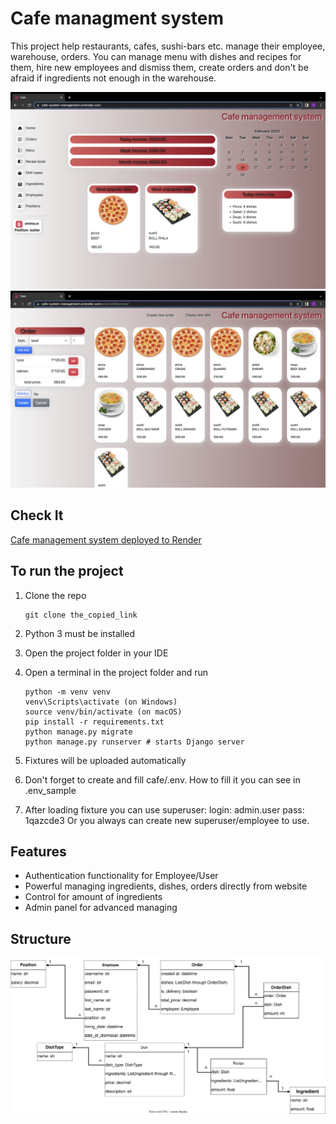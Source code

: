 # Cafe managment system
This project help restaurants, cafes, sushi-bars etc. manage their employee, warehouse, orders. You can manage menu with dishes and recipes for them, hire new employees and dismiss them, create orders and don't be afraid if ingredients not enough in the warehouse.

![Demo.png](readme_img/Demo.png)
![Demo2.png](readme_img/Demo2.png)

## Check It

[Cafe management system deployed to Render](https://cafe-system-management.onrender.com/)


## To run the project
1. Clone the repo
    ```
    git clone the_copied_link
    ```
2. Python 3 must be installed
3. Open the project folder in your IDE
4. Open a terminal in the project folder and run
    ```
    python -m venv venv
    venv\Scripts\activate (on Windows)
    source venv/bin/activate (on macOS)
    pip install -r requirements.txt
    python manage.py migrate
    python manage.py runserver # starts Django server
    
    ```
5. Fixtures will be uploaded automatically 

6. Don't forget to create and fill cafe/.env. How to fill it you can see in .env_sample

7. After loading fixture you can use superuser:
    login: admin.user
    pass: 1qazcde3
    Or you always can create new superuser/employee to use.

## Features

- Authentication functionality for Employee/User
- Powerful managing ingredients, dishes, orders directly from website
- Control for amount of ingredients
- Admin panel for advanced managing

## Structure

![cafe_structure.svg](readme_img%2Fcafe_structure.svg)
